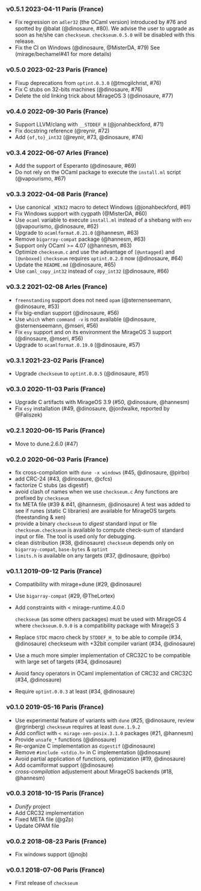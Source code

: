 ### v0.5.1 2023-04-11 Paris (France)

- Fix regression on `adler32` (the OCaml version) introduced by #76 and spotted
  by @balat (@dinosaure, #80). We advise the user to upgrade as soon as he/she
  can `checkseum`. `checkseum.0.5.0` will be disabled with this release.
- Fix the CI on Windows (@dinosaure, @MisterDA, #79)
  See (mirage/bechamel#41 for more details)

### v0.5.0 2023-02-23 Paris (France)

- Fixup deprecations from `optint.0.3.0` (@tmcgilchrist, #76)
- Fix C stubs on 32-bits machines (@dinosaure, #76)
- Delete the old linking trick about MirageOS 3 (@dinosaure, #77)

### v0.4.0 2022-09-30 Paris (France)

- Support LLVM/clang with `__STDDEF_H` (@jonahbeckford, #71)
- Fix docstring reference (@reynir, #72)
- Add `{of,to}_int32` (@reynir, #73, @dinosaure, #74)

### v0.3.4 2022-06-07 Arles (France)

- Add the support of Esperanto (@dinosaure, #69)
- Do not rely on the OCaml package to execute the `install.ml` script (@vapourismo, #67)

### v0.3.3 2022-04-08 Paris (France)

- Use canonical `_WIN32` macro to detect Windows (@jonahbeckford, #61)
- Fix Windows support with cygpath (@MisterDA, #60)
- Use `ocaml` variable to execute `install.ml` instead of a shebang with `env`
  (@vapourismo, @dinosaure, #62)
- Upgrade to `ocamlformat.0.21.0` (@hannesm, #63)
- Remove `bigarray-compat` package (@hannesm, #63)
- Support only OCaml >= 4.07 (@hannesm, #63)
- Optimize `checkseum.c` and use the advantage of `[@untagged]` and `[@unboxed]`
  `checkseum` requires `optint.0.2.0` now (@dinosaure, #64)
- Update the `README.md` (@dinosaure, #65)
- Use `caml_copy_int32` instead of `copy_int32` (@dinosaure, #66)

### v0.3.2 2021-02-08 Arles (France)

- `freenstanding` support does not need `opam` (@sternenseemann, @dinosaure, #53)
- Fix big-endian support (@dinosaure, #56)
- Use `which` when `command -v` is not available (@dinosaure, @sternenseemann, @mseri, #56)
- Fix `esy` support and on its environment the MirageOS 3 support (@dinosaure, @mseri, #56)
- Upgrade to `ocamlformat.0.19.0` (@dinosaure, #57)

### v0.3.1 2021-23-02 Paris (France)

- Upgrade `checkseum` to `optint.0.0.5` (@dinosaure, #51)

### v0.3.0 2020-11-03 Paris (France)

- Upgrade C artifacts with MirageOS 3.9 (#50, @dinosaure, @hannesm)
- Fix `esy` installation (#49, @dinosaure, @jordwalke, reported by @Faliszek)

### v0.2.1 2020-06-15 Paris (France)

- Move to dune.2.6.0 (#47)

### v0.2.0 2020-06-03 Paris (France)

- fix cross-compilation with `dune -x windows` (#45, @dinosaure, @pirbo)
- add CRC-24 (#43, @dinosaure, @cfcs)
- factorize C stubs (as digestif)
- avoid clash of names when we use `checkseum.c`
  Any functions are prefixed by `checkseum_`
- fix META file (#39 & #41, @hannesm, @dinosaure)
  A test was added to see if runes (static C libraries) are available for
  MirageOS targets (freestanding & xen)
- provide a binary `checkseum` to _digest_ standard input or file
  `checkseum.checkseum` is available to compute check-sum of standard input
  or file. The tool is used only for debugging.
- clean distribution (#38, @dinosaure)
  `checkseum` depends only on `bigarray-compat`, `base-bytes` & `optint`
- `limits.h` is available on any targets (#37, @dinosaure, @pirbo)

### v0.1.1 2019-09-12 Paris (France)

- Compatibility with mirage+dune (#29, @dinosaure)
- Use `bigarray-compat` (#29, @TheLortex)
- Add constraints with < mirage-runtime.4.0.0

  `checkseum` (as some others packages) must be used with MirageOS 4
  where `checkseum.0.9.0` is a compatibility package with Mirage)S 3

- Replace `STDC` macro check by `STDDEF_H_` to be able to compile (#34, @dinosaure)
  checkseum with +32bit compiler variant (#34, @dinosaure)
- Use a much more simpler implementation of CRC32C to be compatible with large set of targets (#34, @dinosaure)
- Avoid fancy operators in OCaml implementation of CRC32 and CRC32C (#34, @dinosaure)
- Require `optint.0.0.3` at least (#34, @dinosaure)

### v0.1.0 2019-05-16 Paris (France)

- Use experimental feature of variants with `dune` (#25, @dinosaure, review @rgrinberg)
  `checkseum` requires at least `dune.1.9.2`
- Add conflict with `< mirage-xen-posix.3.1.0` packages (#21, @hannesm)
- Provide `unsafe_*` functions (@dinosaure)
- Re-organize C implementation as `digestif` (@dinosaure)
- Remove `#include <stdio.h>` in C implementation (@dinosaure)
- Avoid partial application of functions, optimization (#19, @dinosaure)
- Add ocamlformat support (@dinosaure)
- _cross-compilation_ adjustement about MirageOS backends (#18, @hannesm)

### v0.0.3 2018-10-15 Paris (France)

- _Dunify_ project
- Add CRC32 implementation
- Fixed META file (@g2p)
- Update OPAM file

### v0.0.2 2018-08-23 Paris (France)

- Fix windows support (@nojb)

### v0.0.1 2018-07-06 Paris (France)

- First release of `checkseum`
